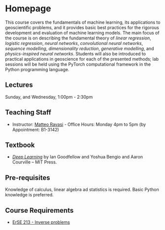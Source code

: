 # Homepage

This course covers the fundamentals of machine learning, its applications to geoscientific problems, and
it provides basic best practices for the rigorous development and evaluation of machine learning models.
The main focus of the course is on describing the fundamental theory of *linear regression*, *logistic regression*,
*neural networks*, *convolutional neural networks*, *sequence modelling*, *dimensionality reduction*, 
*generative modelling*, and *physics-inspired neural networks*. Students will also be introduced to 
practical applications in geoscience for each of the presented methods; lab sessions will be held using the PyTorch
computational framework in the Python programming language.

## Lectures

Sunday, and Wednesday, 1:00pm - 2:30pm

## Teaching Staff

- Instructor: [Matteo Ravasi](https://mrava87.github.io) - Office Hours: Monday 4pm to 5pm (by Appointment: B1-3142)

## Textbook

- [*Deep Learning*](https://www.deeplearningbook.org) by Ian Goodfellow and Yoshua Bengio and Aaron Courville – MIT Press.

## Pre-requisites

Knowledge of calculus, linear algebra ad statistics is required. Basic Python knowledge is preferred.

## Course Requirements

- [ErSE 213 - Inverse problems](https://courses.kaust.edu.sa/StudentCourses/GetPdf?fileName=2017-Spring-ErSE_213-00008206.pdf&isExternal=False)